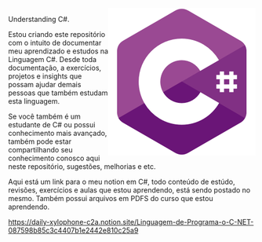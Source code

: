 
<img src="img/c.png" align="right" width="300">



<p>Understanding C#.</p>

<p>Estou criando este repositório com o intuito de documentar meu aprendizado e estudos na Linguagem C#.
Desde toda documentação, a exercícios, projetos e insights que possam ajudar demais pessoas que também estudam
esta linguagem.</p>

<p>Se você também é um estudante de C# ou possui conhecimento mais avançado, também pode estar compartilhando seu conhecimento conosco aqui neste repositório, sugestões, melhorias e etc.</p>

<p>Aqui está um link para o meu notion em C#, todo conteúdo de estúdo, revisões, exercícios e aulas que estou aprendendo, está sendo postado no mesmo. Também possui arquivos em PDFS do curso que estou aprendendo.</p>

https://daily-xylophone-c2a.notion.site/Linguagem-de-Programa-o-C-NET-087598b85c3c4407b1e2442e810c25a9
